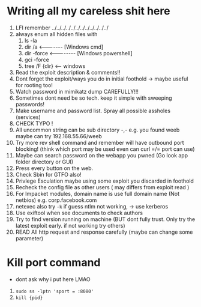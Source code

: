 # Writing all my careless shit here
1. LFI remember ../../../../../../../../../../../../ 
2. always enum all hidden files with 
   1. ls -la 
   2. dir /a <------- [Windows cmd]
   3. dir -force <-------- [Windows powershell]
   4. gci -force
   5. tree /F {dir} <-- windows
3. Read the exploit description & comments!!
4. Dont forget the exploit/ways you do in initial foothold -> maybe useful for rooting too!
5. Watch password in mimikatz dump CAREFULLY!!! 
6. Sometimes dont need be so tech. keep it simple with sweeping passwords!
7. Make username and password list. Spray all possible assholes (services)
8. CHECK TYPO !
9.  All uncommon string can be sub directory -,- e.g. you found weeb maybe can try 192.168.55.66/weeb  
10. Try more rev shell command and remember will have outbound port blocking! (think which port may be used even can curl =/= port can use)
11. Maybe can search password on the webapp you pwned (Go look app folder directory or GUI)
12. Press every button on the web.
13. Check Sbin for GTFO also!
14. Privlege Esculation maybe using some exploit you discarded in foothold
15. Recheck the config file as other users ( may differs from exploit read )
16. For Impacket modules, domain name is use full domain name (Not netbios) e.g. corp.facebook.com 
17. netexec also try ``` -k ``` if guess ntlm not working, -> use kerberos
18. Use exiftool when see documents to check authors
19. Try to find version running on machine (BUT dont fully trust. Only try the latest exploit early. if not working try others)
20. READ All http request and response carefully (maybe can change some parameter)

# Kill port command
- dont ask why i put here LMAO
1. ```sudo ss -lptn 'sport = :8080'```
2. ``` kill {pid} ```